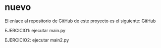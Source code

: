 # nuevo

El enlace al repositorio de GitHub de este proyecto es el siguiente: [GitHub](https://github.com/jzazooro/nuevo.git)

EJERCICIO1: ejecutar main.py

EJERCICIO2: ejecutar main2.py

